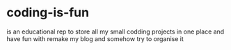 # coding-is-fun
is an educational rep to store
all my small codding projects
in one place and have fun
with remake my blog
and somehow try to organise it
